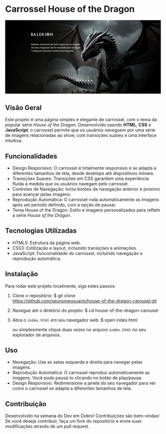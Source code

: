 # Carrossel House of the Dragon

![Carrossel House of the Dragon](src/homePage)

## Visão Geral

Este projeto é uma página simples e elegante de carrossel, com o tema da popular série *House of the Dragon*. Desenvolvido usando **HTML**, **CSS** e **JavaScript**, o carrossel permite que os usuários naveguem por uma série de imagens relacionadas ao show, com transições suaves e uma interface intuitiva.

## Funcionalidades

- Design Responsivo: O carrossel é totalmente responsivo e se adapta a diferentes tamanhos de tela, desde desktops até dispositivos móveis.
- Transições Suaves: Transições em CSS garantem uma experiência fluida à medida que os usuários navegam pelo carrossel.
- Controles de Navegação: Inclui botões de navegação anterior e próximo para avançar pelas imagens.
- Reprodução Automática: O carrossel roda automaticamente as imagens após um período definido, com a opção de pausar.
- Tema House of the Dragon: Estilo e imagens personalizados para refletir a série *House of the Dragon*.

## Tecnologias Utilizadas

- HTML5: Estrutura da página web.
- CSS3: Estilização e layout, incluindo transições e animações.
- JavaScript: Funcionalidade do carrossel, incluindo navegação e reprodução automática.

## Instalação

Para rodar este projeto localmente, siga estes passos:

1. Clone o repositório:
   $ git clone https://github.com/seunomeusuario/house-of-the-dragon-carousel.git

2. Navegue até o diretório do projeto:
   $ cd house-of-the-dragon-carousel

3. Abra o `index.html` em seu navegador web:
   $ open index.html

   ou simplesmente clique duas vezes no arquivo `index.html` no seu explorador de arquivos.

## Uso

- Navegação: Use as setas esquerda e direita para navegar pelas imagens.
- Reprodução Automática: O carrossel reproduz automaticamente as imagens. Você pode pausá-lo clicando no botão de play/pausa.
- Design Responsivo: Redimensione a janela do seu navegador para ver como o carrossel se adapta a diferentes tamanhos de tela.

## Contribuição
Desenvolvido na semana do Dev em Dobro!
Contribuições são bem-vindas! Se você deseja contribuir, faça um fork do repositório e envie suas modificações através de um pull request.
